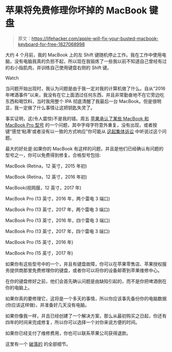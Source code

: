 # 苹果将免费修理你坏掉的 MacBook 键盘

> 原文：<https://lifehacker.com/apple-will-fix-your-busted-macbook-keyboard-for-free-1827068998>

大约 4 个月前，我的 MacBook 上的左 Shift 键随机停止工作。我在工作中使用电脑，没有电脑我真的负担不起，所以现在我锻炼了一些我以前不知道自己曾经有过的右小指肌肉，并训练自己使用键盘右侧的 Shift 键。

Watch

当问题开始出现时，我认为问题是由于我一定对我的计算机做了什么。自从“2016 年啤酒事件”以来，我没有在它上面洒过任何东西，并且非常勤奋地不在它旁边吃东西和喝饮料，当时我用整个 IPA 彻底清醒了我最后一台 MacBook。但是很明显，我一定做了什么事情让这把钥匙失灵了。

事实证明，这(令人震惊)不是我的错。周五 [苹果承认了某些 MacBook 和 MacBook Pro 型号](https://www.apple.com/support/keyboard-service-program-for-macbook-and-macbook-pro/) 的一个问题，其中字母字符意外重复，没有出现，或者按键“感觉‘粘滞’或者没有以一致的方式响应”你可能从 [这起集体诉讼](https://lifehacker.com/how-to-join-the-class-action-lawsuit-over-apples-crappy-1826013873) 中听说过这个问题。

最大的好处是:如果你的 MacBook 有这样的问题，并且是他们已经确认有问题的型号之一，你可以免费得到修复。合格型号包括:

MacBook (Retina，12 英寸，2015 年初)

MacBook (Retina，12 英寸，2016 年初)

MacBook(视网膜，12 英寸，2017 年)

MacBook Pro (13 英寸，2016 年，两个雷电 3 端口)

MacBook Pro (13 英寸，2017 年，两个雷电 3 端口)

MacBook Pro (13 英寸，2016 年，四个雷电 3 端口)

MacBook Pro (13 英寸，2017 年，四个雷电 3 端口)

MacBook Pro (15 英寸，2016 年)

MacBook Pro (15 英寸，2017 年)

如果你有这些型号中的一个，并且有键盘故障，你可以在苹果零售店、苹果授权服务提供商那里免费修理你的键盘，或者你可以将你的设备邮寄到苹果维修中心。

在你的键盘修好之前，他们会首先确认问题是由缺陷引起的，而不是你把啤酒倒在你的电脑上。

如果你真的要修理它，这将是一个多天的事情，所以你应该事先备份你的电脑数据(你应该这样做)，并准备好几天没有电脑。

如果你像我一样，并且已经创建了一个解决方案，那么从最初购买之日起，你还有四年的时间来完成修复，所以你可以选择一个对你来说方便的时间。

如果你已经支付了维修费用，你也可以联系苹果公司获得退款。

这里有一个 [破落的](https://www.apple.com/support/keyboard-service-program-for-macbook-and-macbook-pro/) 的全部细节。